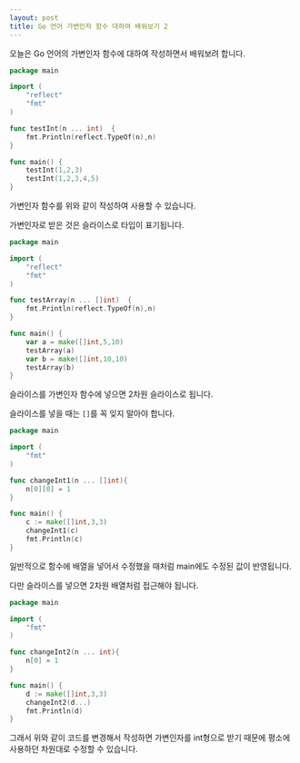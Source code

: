 ```yaml
---
layout: post
title: Go 언어 가변인자 함수 대하여 배워보기 2
---
```


오늘은 Go 언어의 가변인자 함수에 대하여 작성하면서 배워보려 합니다.

```go
package main

import (
	"reflect"
	"fmt"
)

func testInt(n ... int)  {
	fmt.Println(reflect.TypeOf(n),n)
}

func main() {
	testInt(1,2,3)
	testInt(1,2,3,4,5)
}
```

가변인자 함수를 위와 같이 작성하여 사용할 수 있습니다.

가변인자로 받은 것은 슬라이스로 타입이 표기됩니다.

```go
package main

import (
	"reflect"
	"fmt"
)

func testArray(n ... []int)  {
	fmt.Println(reflect.TypeOf(n),n)
}

func main() {
	var a = make([]int,5,10)
	testArray(a)
	var b = make([]int,10,10)
	testArray(b)
}
```

슬라이스를 가변인자 함수에 넣으면 2차원 슬라이스로 됩니다.

슬라이스를 넣을 때는 ```[]```를 꼭 잊지 말아야 합니다.

```go
package main

import (
	"fmt"
)

func changeInt1(n ... []int){
	n[0][0] = 1
}

func main() {
	c := make([]int,3,3)
	changeInt1(c)
	fmt.Println(c)
}
```

일반적으로 함수에 배열을 넣어서 수정했을 때처럼 main에도 수정된 값이 반영됩니다.

다만 슬라이스를 넣으면 2차원 배열처럼 접근해야 됩니다.

```go
package main

import (
	"fmt"
)

func changeInt2(n ... int){
	n[0] = 1
}

func main() {
	d := make([]int,3,3)
	changeInt2(d...)
	fmt.Println(d)
}
```

그래서 위와 같이 코드를 변경해서 작성하면 가변인자를 int형으로 받기 때문에 평소에 사용하던 차원대로 수정할 수 있습니다.